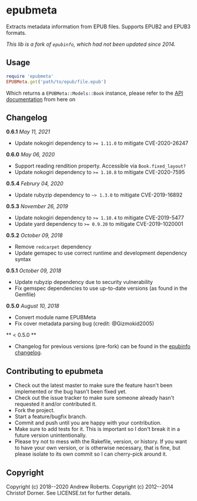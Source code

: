 # epubmeta
Extracts metadata information from EPUB files. Supports EPUB2 and EPUB3 formats.

*This lib is a fork of `epubinfo`, which had not been updated since 2014.*

## Usage

```ruby
require 'epubmeta'
EPUBMeta.get('path/to/epub/file.epub')
```

Which returns a `EPUBMeta::Models::Book` instance, please refer to the [API documentation](http://rubydoc.info/gems/epubmeta/frames) from here on

## Changelog

**0.6.1** *May 11, 2021*

* Update nokogiri dependency to `>= 1.11.0` to mitigate CVE-2020-26247

**0.6.0** *May 06, 2020*

* Support reading rendition property. Accessible via `Book.fixed_layout?`
* Update nokogiri dependency to `>= 1.10.8` to mitigate CVE-2020-7595

**0.5.4** *Februry 04, 2020*

* Update rubyzip dependency to `~> 1.3.0` to mitigate CVE-2019-16892

**0.5.3** *November 26, 2019*

* Update nokogiri dependency to `>= 1.10.4` to mitigate CVE-2019-5477
* Update yard dependency to `>= 0.9.20` to mitigate CVE-2019-1020001

**0.5.2** *October 09, 2018*

* Remove `redcarpet` dependency
* Update gemspec to use correct runtime and development dependency syntax

**0.5.1** *October 09, 2018*

* Update rubyzip dependency due to security vulnerability
* Fix gemspec dependencies to use up-to-date versions (as found in the Gemfile)

**0.5.0** *August 10, 2018*

* Convert module name EPUBMeta
* Fix cover metadata parsing bug (credit: @Gizmokid2005)

** < 0.5.0 **

* Changelog for previous versions (pre-fork) can be found in the [epubinfo changelog](https://github.com/chdorner/epubinfo#changelog).

## Contributing to epubmeta
 
* Check out the latest master to make sure the feature hasn't been implemented or the bug hasn't been fixed yet.
* Check out the issue tracker to make sure someone already hasn't requested it and/or contributed it.
* Fork the project.
* Start a feature/bugfix branch.
* Commit and push until you are happy with your contribution.
* Make sure to add tests for it. This is important so I don't break it in a future version unintentionally.
* Please try not to mess with the Rakefile, version, or history. If you want to have your own version, or is otherwise necessary, that is fine, but please isolate to its own commit so I can cherry-pick around it.

## Copyright

Copyright (c) 2018--2020 Andrew Roberts. 
Copyright (c) 2012--2014 Christof Dorner. 
See LICENSE.txt for further details.
